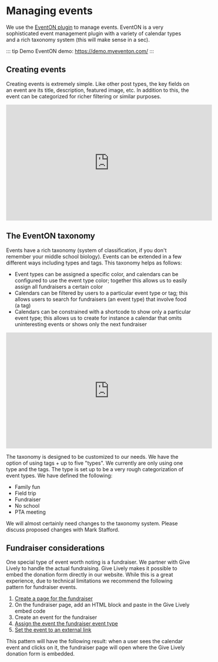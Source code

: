 # Managing events

We use the [EventON plugin](https://www.myeventon.com/) to manage events. EventON is a very sophisticated event management plugin with a variety of calendar types and a rich taxonomy system (this will make sense in a sec).

::: tip Demo
EventON demo: <https://demo.myeventon.com/>
:::

## Creating events

Creating events is extremely simple. Like other post types, the key fields on an event are its title, description, featured image, etc. In addition to this, the event can be categorized for richer filtering or similar purposes.

<iframe width="560" height="315" src="https://www.youtube-nocookie.com/embed/0dod0m3Flvg" frameborder="0" allow="accelerometer; autoplay; encrypted-media; gyroscope; picture-in-picture" allowfullscreen></iframe>

## The EventON taxonomy

Events have a rich taxonomy (system of classification, if you don't remember your middle school biology). Events can be extended in a few different ways including types and tags. This taxonomy helps as follows:

- Event types can be assigned a specific color, and calendars can be configured to use the event type color; together this allows us to easily assign all fundraisers a certain color
- Calendars can be filtered by users to a particular event type or tag; this allows users to search for fundraisers (an event type) that involve food (a tag)
- Calendars can be constrained with a shortcode to show only a particular event type; this allows us to create for instance a calendar that omits uninteresting events or shows only the next fundraiser

<iframe width="560" height="315" src="https://www.youtube-nocookie.com/embed/G9vhObbsCP8" frameborder="0" allow="accelerometer; autoplay; encrypted-media; gyroscope; picture-in-picture" allowfullscreen></iframe>

The taxonomy is designed to be customized to our needs. We have the option of using tags + up to five "types". We currently are only using one type and the tags. The type is set up to be a very rough categorization of event types. We have defined the following:

- Family fun
- Field trip
- Fundraiser
- No school
- PTA meeting

We will almost certainly need changes to the taxonomy system. Please discuss proposed changes with Mark Stafford.

## Fundraiser considerations

One special type of event worth noting is a fundraiser. We partner with Give Lively to handle the actual fundraising. Give Lively makes it possible to embed the donation form directly in our website. While this is a great experience, due to technical limitations we recommend the following pattern for fundraiser events.

1. [Create a page for the fundraiser](managing-pages)
2. On the fundraiser page, add an HTML block and paste in the Give Lively embed code
3. Create an event for the fundraiser
4. [Assign the event the fundraiser event type](https://www.youtube.com/watch?v=0dod0m3Flvg&feature=youtu.be&list=PLqxoJioZHTBnfnHwWDYhqFNu8q9hKpvsZ&t=45)
5. [Set the event to an external link](https://www.youtube.com/watch?v=0dod0m3Flvg&feature=youtu.be&list=PLqxoJioZHTBnfnHwWDYhqFNu8q9hKpvsZ&t=208)

This pattern will have the following result: when a user sees the calendar event and clicks on it, the fundraiser page will open where the Give Lively donation form is embedded.
